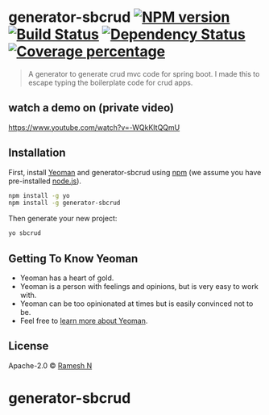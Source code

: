 # generator-sbcrud [![NPM version][npm-image]][npm-url] [![Build Status][travis-image]][travis-url] [![Dependency Status][daviddm-image]][daviddm-url] [![Coverage percentage][coveralls-image]][coveralls-url]
> A generator to generate crud mvc code for spring boot. I made this to escape typing the boilerplate code for crud apps.

## watch a demo on (private video)
https://www.youtube.com/watch?v=-WQkKItQQmU

## Installation

First, install [Yeoman](http://yeoman.io) and generator-sbcrud using [npm](https://www.npmjs.com/) (we assume you have pre-installed [node.js](https://nodejs.org/)).

```bash
npm install -g yo
npm install -g generator-sbcrud
```

Then generate your new project:

```bash
yo sbcrud
```

## Getting To Know Yeoman

 * Yeoman has a heart of gold.
 * Yeoman is a person with feelings and opinions, but is very easy to work with.
 * Yeoman can be too opinionated at times but is easily convinced not to be.
 * Feel free to [learn more about Yeoman](http://yeoman.io/).

## License

Apache-2.0 © [Ramesh N]()


[npm-image]: https://badge.fury.io/js/generator-sbcrud.svg
[npm-url]: https://npmjs.org/package/generator-sbcrud
[travis-image]: https://travis-ci.com/rameshnagaraju/generator-sbcrud.svg?branch=master
[travis-url]: https://travis-ci.com/rameshnagaraju/generator-sbcrud
[daviddm-image]: https://david-dm.org/rameshnagaraju/generator-sbcrud.svg?theme=shields.io
[daviddm-url]: https://david-dm.org/rameshnagaraju/generator-sbcrud
[coveralls-image]: https://coveralls.io/repos/rameshnagaraju/generator-sbcrud/badge.svg
[coveralls-url]: https://coveralls.io/r/rameshnagaraju/generator-sbcrud
# generator-sbcrud
